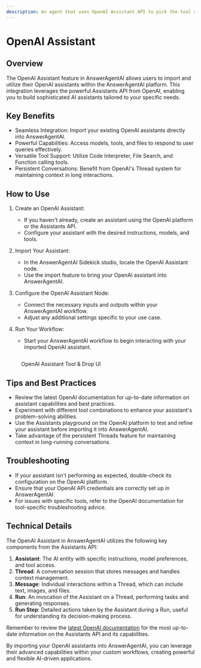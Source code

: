 ```yaml
---
description: An agent that uses OpenAI Assistant API to pick the tool and args to call.
---
```


# OpenAI Assistant

## Overview

The OpenAI Assistant feature in AnswerAgentAI allows users to import and utilize their OpenAI assistants within the AnswerAgentAI platform. This integration leverages the powerful Assistants API from OpenAI, enabling you to build sophisticated AI assistants tailored to your specific needs.

## Key Benefits

-   Seamless Integration: Import your existing OpenAI assistants directly into AnswerAgentAI.
-   Powerful Capabilities: Access models, tools, and files to respond to user queries effectively.
-   Versatile Tool Support: Utilize Code Interpreter, File Search, and Function calling tools.
-   Persistent Conversations: Benefit from OpenAI's Thread system for maintaining context in long interactions.

## How to Use

1. Create an OpenAI Assistant:

    - If you haven't already, create an assistant using the OpenAI platform or the Assistants API.
    - Configure your assistant with the desired instructions, models, and tools.

2. Import Your Assistant:

    - In the AnswerAgentAI Sidekick studio, locate the OpenAI Assistant node.
    - Use the import feature to bring your OpenAI assistant into AnswerAgentAI.

3. Configure the OpenAI Assistant Node:

    - Connect the necessary inputs and outputs within your AnswerAgentAI workflow.
    - Adjust any additional settings specific to your use case.

4. Run Your Workflow:
    - Start your AnswerAgentAI workflow to begin interacting with your imported OpenAI assistant.

<figure><img src="/.gitbook/assets/screenshots/openaiassistant.png" alt="" /><figcaption><p>OpenAI Assistant Tool &#x26; Drop UI</p></figcaption></figure><!-- TODO: Add a screenshot of the OpenAI Assistant import process in AnswerAgentAI -->

## Tips and Best Practices

-   Review the latest OpenAI documentation for up-to-date information on assistant capabilities and best practices.
-   Experiment with different tool combinations to enhance your assistant's problem-solving abilities.
-   Use the Assistants playground on the OpenAI platform to test and refine your assistant before importing it into AnswerAgentAI.
-   Take advantage of the persistent Threads feature for maintaining context in long-running conversations.

## Troubleshooting

-   If your assistant isn't performing as expected, double-check its configuration on the OpenAI platform.
-   Ensure that your OpenAI API credentials are correctly set up in AnswerAgentAI.
-   For issues with specific tools, refer to the OpenAI documentation for tool-specific troubleshooting advice.

## Technical Details

The OpenAI Assistant in AnswerAgentAI utilizes the following key components from the Assistants API:

1. **Assistant**: The AI entity with specific instructions, model preferences, and tool access.
2. **Thread**: A conversation session that stores messages and handles context management.
3. **Message**: Individual interactions within a Thread, which can include text, images, and files.
4. **Run**: An invocation of the Assistant on a Thread, performing tasks and generating responses.
5. **Run Step**: Detailed actions taken by the Assistant during a Run, useful for understanding its decision-making process.

<!-- TODO: Add a diagram illustrating the relationship between Assistant, Thread, Message, Run, and Run Step -->

Remember to review the [latest OpenAI documentation](https://platform.openai.com/docs/assistants/overview) for the most up-to-date information on the Assistants API and its capabilities.

By importing your OpenAI assistants into AnswerAgentAI, you can leverage their advanced capabilities within your custom workflows, creating powerful and flexible AI-driven applications.
